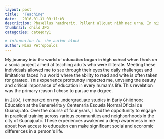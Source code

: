 ```yaml
---
layout: post
title:  "Teaching"
date:   2016-01-31 09:11:03
description: Phasellus hendrerit. Pellent aliquet nibh nec urna. In nis aliquet vel, dapibus id,mattis.
thumbnail: child.JPG
categories: category1

# Information for the author block
author: Nina Petropoulos
---
```

My journey into the world of education began in high school when I took on a social project aimed at teaching adults who were illiterate. Meeting these individuals allowed me to see through their eyes the daily challenges and limitations faced in a world where the ability to read and write is often taken for granted. This experience profoundly impacted me, unveiling the beauty and critical importance of education in every human's life. This revelation was the primary reason I chose to pursue my degree.

In 2008, I embarked on my undergraduate studies in Early Childhood Education at the Benemérita y Centenaria Escuela Normal Oficial de Guanajuato. Over the course of four years, I had the opportunity to engage in practical training across various communities and neighborhoods in the city of Guanajuato. These experiences awakened a deep awareness in me about how access to education can make significant social and economic differences in a person's life.

